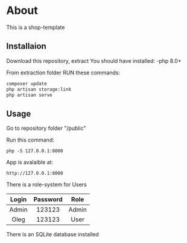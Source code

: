 # About

This is a shop-template

## Installaion
Download this repository, extract
You should have installed:
  -php 8.0+
  
From extraction folder RUN these commands:

```bash
composer update
php artisan storage:link
php artisan serve
```

## Usage

Go to repository folder "/public"

Run this command:

```
php -S 127.0.0.1:8000
```
App is avalaible at:

```
http://127.0.0.1:8000
```

There is a role-system for Users

| Login | Password | Role |
|:---------:|:---------:|:---------:|
| Admin | 123123 | Admin |
| Oleg | 123123 | User |

There is an SQLite database installed


